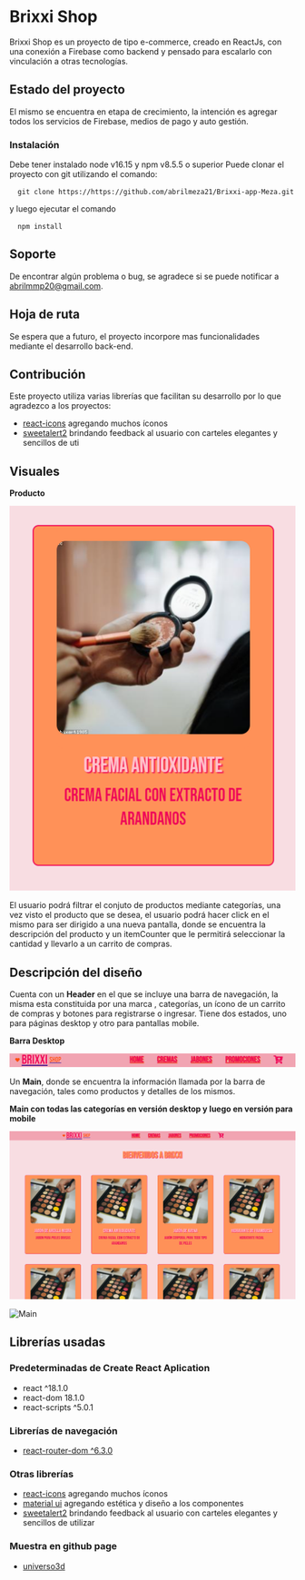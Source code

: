 # Brixxi Shop

Brixxi Shop es un proyecto de tipo e-commerce, creado en ReactJs, con una conexión a Firebase como backend y pensado para escalarlo con vinculación a otras tecnologías.

## Estado del proyecto

El mismo se encuentra en etapa de crecimiento, la intención es agregar todos los servicios de Firebase, medios de pago y auto gestión.

### Instalación

Debe tener instalado node v16.15 y npm v8.5.5 o superior
Puede clonar el proyecto con git utilizando el comando:
```git 
  git clone https://https://github.com/abrilmeza21/Brixxi-app-Meza.git
 ```
y luego ejecutar el comando 

```git 
  npm install
 ```
## Soporte
De encontrar algún problema o bug, se agradece si se puede notificar a abrilmmp20@gmail.com.

## Hoja de ruta
Se espera que a futuro, el proyecto incorpore mas funcionalidades mediante el desarrollo back-end.

## Contribución
Este proyecto utiliza varias librerías que facilitan su desarrollo por lo que agradezco a los proyectos:
* [react-icons](https://react-icons.github.io/react-icons) agregando muchos íconos
* [sweetalert2](https://sweetalert2.github.io/) brindando feedback al usuario con carteles elegantes y sencillos de uti

## Visuales



__Producto__

![Producto](./src/imagenes/item.png)

El usuario podrá filtrar el conjuto de productos mediante categorías, una vez visto el producto que se desea, el usuario podrá hacer click en el mismo para ser dirigido a una nueva pantalla, donde se encuentra la descripción del producto y un itemCounter que le permitirá seleccionar la cantidad y llevarlo a un carrito de compras.

## Descripción del diseño
Cuenta con un __Header__ en el que se incluye una barra de navegación, la misma esta constituida por una marca , categorías, un ícono de un carrito de compras y botones para registrarse o ingresar.
Tiene dos estados, uno para páginas desktop y otro para pantallas mobile. 

__Barra Desktop__

![Barra desktop](./src/imagenes/Navbar.png)


Un __Main__,  donde se encuentra la información llamada por la barra de navegación, tales como productos y detalles de los mismos.

__Main con todas las categorías en versión desktop y luego en versión para mobile__

![Main](./src/imagenes/general.png)

![Main](./src/imagenes/movilecategorias.png)


## Librerías usadas
### Predeterminadas de Create React Aplication
*    react ^18.1.0
*    react-dom 18.1.0
*    react-scripts ^5.0.1


### Librerías de navegación
*    [react-router-dom ^6.3.0](https://reactrouter.com/)

### Otras librerías

* [react-icons](https://react-icons.github.io/react-icons) agregando muchos íconos
* [material ui](https://mui.com/) agregando estética y diseño a los componentes
* [sweetalert2](https://sweetalert2.github.io/) brindando feedback al usuario con carteles elegantes y sencillos de utilizar


### Muestra en github page
*    [universo3d](https://6320b69246eae81c94cdb3a1--charming-cheesecake-36d9a9.netlify.app/)


